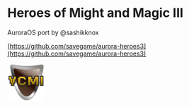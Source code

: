 Heroes of Might and Magic III
===================

AuroraOS port by @sashikknox

[https://github.com/savegame/aurora-heroes3](https://github.com/savegame/aurora-heroes3)

![picture](../assets/images/open-source/vcmi.png)